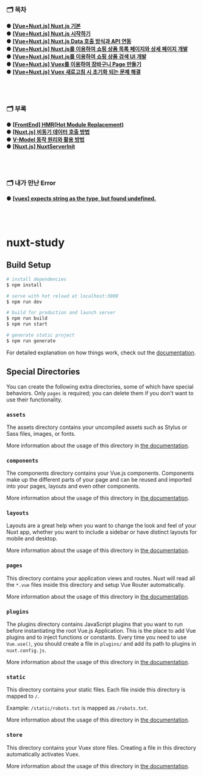 ### 🗂 목차
● **[\[Vue+Nuxt.js\] Nuxt.js 기본](https://junyharang.tistory.com/290)**<br>
● **[\[Vue+Nuxt.js\] Nuxt.js 시작하기](https://junyharang.tistory.com/291)**<br>
● **[\[Vue+Nuxt.js\] Nuxt.js Data 호출 방식과 API 연동](https://junyharang.tistory.com/294)**<br>
● **[\[Vue+Nuxt.js\] Nuxt.js를 이용하여 쇼핑 상품 목록 페이지와 상세 페이지 개발](https://junyharang.tistory.com/295)**<br>
● **[\[Vue+Nuxt.js\] Nuxt.js를 이용하여 쇼핑 상품 검색 UI 개발](https://junyharang.tistory.com/297)**<br>
● **[\[Vue+Nuxt.js\] Vuex를 이용하여 장바구니 Page 만들기](https://junyharang.tistory.com/298)**<br>
● **[\[Vue+Nuxt.js\] Vuex 새로고침 시 초기화 되는 문제 해결](https://junyharang.tistory.com/301)**<br>
<br><br><br>

### 🗂 부록
● **[\[FrontEnd\] HMR\(Hot Module Replacement\)](https://junyharang.tistory.com/292)**<br>
● **[\[Nuxt.js\] 비동기 데이터 호출 방법](https://junyharang.tistory.com/293)**<br>
● **[V-Model 동작 원리와 활용 방법](https://junyharang.tistory.com/296)**<br>
● **[\[Nuxt.js\] NuxtServerInit](https://junyharang.tistory.com/300)**<br>
<br><br><br>

### 🗂 내가 만난 Error
● **[\[vuex\] expects string as the type, but found undefined.](https://junyharang.tistory.com/299)**<br>
<br><br><br>



# nuxt-study

## Build Setup

```bash
# install dependencies
$ npm install

# serve with hot reload at localhost:3000
$ npm run dev

# build for production and launch server
$ npm run build
$ npm run start

# generate static project
$ npm run generate
```

For detailed explanation on how things work, check out the [documentation](https://nuxtjs.org).

## Special Directories

You can create the following extra directories, some of which have special behaviors. Only `pages` is required; you can delete them if you don't want to use their functionality.

### `assets`

The assets directory contains your uncompiled assets such as Stylus or Sass files, images, or fonts.

More information about the usage of this directory in [the documentation](https://nuxtjs.org/docs/2.x/directory-structure/assets).

### `components`

The components directory contains your Vue.js components. Components make up the different parts of your page and can be reused and imported into your pages, layouts and even other components.

More information about the usage of this directory in [the documentation](https://nuxtjs.org/docs/2.x/directory-structure/components).

### `layouts`

Layouts are a great help when you want to change the look and feel of your Nuxt app, whether you want to include a sidebar or have distinct layouts for mobile and desktop.

More information about the usage of this directory in [the documentation](https://nuxtjs.org/docs/2.x/directory-structure/layouts).

### `pages`

This directory contains your application views and routes. Nuxt will read all the `*.vue` files inside this directory and setup Vue Router automatically.

More information about the usage of this directory in [the documentation](https://nuxtjs.org/docs/2.x/get-started/routing).

### `plugins`

The plugins directory contains JavaScript plugins that you want to run before instantiating the root Vue.js Application. This is the place to add Vue plugins and to inject functions or constants. Every time you need to use `Vue.use()`, you should create a file in `plugins/` and add its path to plugins in `nuxt.config.js`.

More information about the usage of this directory in [the documentation](https://nuxtjs.org/docs/2.x/directory-structure/plugins).

### `static`

This directory contains your static files. Each file inside this directory is mapped to `/`.

Example: `/static/robots.txt` is mapped as `/robots.txt`.

More information about the usage of this directory in [the documentation](https://nuxtjs.org/docs/2.x/directory-structure/static).

### `store`

This directory contains your Vuex store files. Creating a file in this directory automatically activates Vuex.

More information about the usage of this directory in [the documentation](https://nuxtjs.org/docs/2.x/directory-structure/store).


